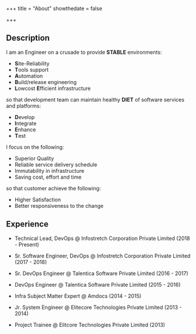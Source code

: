+++
title = "About"
showthedate = false

+++

## Description

I am an Engineer on a crusade to provide **STABLE** environments:

* **S**ite-Reliability
* **T**ools support
* **A**utomation
* **B**uild/release engineering
* **L**owcost **E**fficient infrastructure

so that development team can maintain healthy **DIET** of software services and platforms:

* **D**evelop
* **I**ntegrate
* **E**nhance
* **T**est

I focus on the following:

* Superior Quality
* Reliable service delivery schedule
* Immutability in infrastructure
* Saving cost, effort and time

so that customer achieve the following:

* Higher Satisfaction
* Better responsiveness to the change


## Experience

* Technical Lead, DevOps @ Infostretch Corporation Private Limited (2018 - Present)

* Sr. Software Engineer, DevOps @ Infostretch Corporation Private Limited (2017 - 2018)

* Sr. DevOps Engineer @ Talentica Software Private Limited (2016 - 2017)

* DevOps Engineer @ Talentica Software Private Limited (2015 - 2016)

* Infra Subject Matter Expert @ Amdocs (2014 - 2015)

* Jr. System Engineer @ Elitecore Technologies Private Limited (2013 - 2014)

* Project Trainee @ Elitcore Technologies Private Limited (2013)
